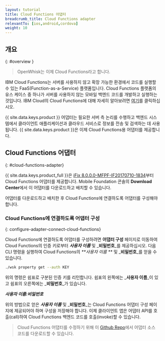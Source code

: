 ```yaml
---
layout: tutorial
title: Cloud Functions 어댑터
breadcrumb_title: Cloud Functions adapter
relevantTo: [ios,android,cordova]
weight: 10
---
```

<!-- NLS_CHARSET=UTF-8 -->
## 개요
{: #overview }

> OpenWhisk는 이제 Cloud Functions라고 합니다.

IBM Cloud Functions는 서버를 사용하지 않고 확장 가능한 환경에서 코드를 실행할 수 있는 FaaS(Function-as-a-Service) 플랫폼입니다. Cloud Functions 플랫폼의 유스 케이스 중 하나가 서버를 사용하지 않는 모바일 백엔드 코드를 개발하고 실행하는 것입니다. IBM Cloud의 Cloud Functions에 대해 자세히 알아보려면 [여기](https://console.bluemix.net/openwhisk/?env_id=ibm:yp:us-south)를 클릭하십시오. 

{{ site.data.keys.product }} 어댑터는 필요한 서버 측 논리를 수행하고 백엔드 시스템에서 클라이언트 애플리케이션과 클라우드 서비스로 정보를 전송 및 검색하는 데 사용됩니다. {{ site.data.keys.product }}은 이제 Cloud Functions용 어댑터를 제공합니다.

##  Cloud Functions 어댑터
{: #cloud-functions-adapter}

{{ site.data.keys.product_full }}은 [iFix 8.0.0.0-MFPF-IF20170710-1834](https://mobilefirstplatform.ibmcloud.com/blog/2017/07/11/8-0-ifix-release/)부터 Cloud Functions 어댑터를 제공합니다. Mobile Foundation 콘솔의 **Download Center**에서 이 어댑터를 다운로드하고 배치할 수 있습니다.

어댑터를 다운로드하고 배치한 후 Cloud Functions에 연결하도록 어댑터를 구성해야 합니다.

### Cloud Functions에 연결하도록 어댑터 구성
{: configure-adapter-connect-cloud-functions}

Cloud Functions에 연결하도록 어댑터를 구성하려면 **어댑터 구성** 페이지로 이동하여 Cloud Functions의 인증 키로부터 _**사용자 이름**_ 및 _**비밀번호**_를 제공하십시오. 다음 CLI 명령을 실행하여 Cloud Functions의 _**사용자 이름 **_ 및 _**비밀번호**_를 얻을 수 있습니다.

```bash
./wsk property get --auth KEY
```

위의 명령은 쉼표로 구분된 인증 키를 리턴합니다. 쉼표의 왼쪽에는 _**사용자 이름**_이 있고 쉼표의 오른쪽에는 _**비밀번호**_가 있습니다.

_**사용자 이름:비밀번호**_

위의 방법으로 얻은 _**사용자 이름**_ 및 _**비밀번호**_는 Cloud Functions 어댑터 구성 페이지에 제공되어야 하며 구성을 저장해야 합니다. 이제 클라이언트 앱은 어댑터 API를 호출(call)하여 Cloud Functions 백엔드 코드를 호출(invoke)할 수 있습니다.

>Cloud Functions 어댑터를 수정하기 위해 이 [Github Repo](https://github.com/mfpdev/mfp-extension-adapters)에서 어댑터 소스 코드를 다운로드할 수 있습니다.
